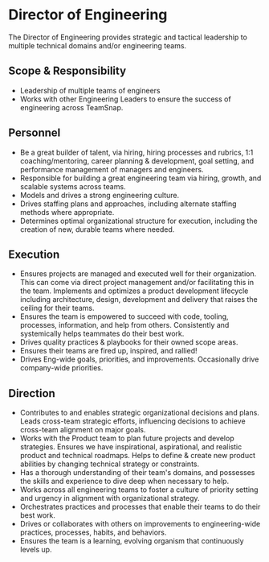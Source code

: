 # Director of Engineering

 
The Director of Engineering provides strategic and tactical leadership to multiple technical domains and/or engineering teams.

## Scope & Responsibility
 * Leadership of multiple teams of engineers
 * Works with other Engineering Leaders to ensure the success of engineering across TeamSnap.

## Personnel
 * Be a great builder of talent, via hiring, hiring processes and rubrics, 1:1 coaching/mentoring, career planning & development, goal setting, and performance management of managers and engineers.
 * Responsible for building a great engineering team via hiring, growth, and scalable systems across teams.
 * Models and drives a strong engineering culture.
 * Drives staffing plans and approaches, including alternate staffing methods where appropriate.
 * Determines optimal organizational structure for execution, including the creation of new, durable teams where needed.

## Execution
 * Ensures projects are managed and executed well for their organization.  This can come via direct project management and/or facilitating this in the team.  Implements and optimizes a product development lifecycle including architecture, design, development and delivery that raises the ceiling for their teams.
 * Ensures the team is empowered to succeed with code, tooling, processes, information, and help from others. Consistently and systemically helps teammates do their best work.
 * Drives quality practices & playbooks for their owned scope areas.
 * Ensures their teams are fired up, inspired, and rallied!
 * Drives Eng-wide goals, priorities, and improvements.  Occasionally drive company-wide priorities.

## Direction
 * Contributes to and enables strategic organizational decisions and plans. Leads cross-team strategic efforts, influencing decisions to achieve cross-team alignment on major goals.
 * Works with the Product team to plan future projects and develop strategies.  Ensures we have inspirational, aspirational, and realistic product and technical roadmaps.  Helps to define & create new product abilities by changing technical strategy or constraints.
 * Has a thorough understanding of their team's domains, and possesses the skills and experience to dive deep when necessary to help.
 * Works across all engineering teams to foster a culture of priority setting and urgency in alignment with organizational strategy.
 * Orchestrates practices and processes that enable their teams to do their best work.
 * Drives or collaborates with others on improvements to engineering-wide practices, processes, habits, and behaviors.
 * Ensures the team is a learning, evolving organism that continuously levels up.


